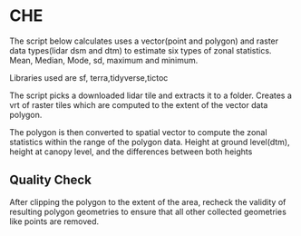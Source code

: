 # CHE

The script below calculates uses a vector(point and polygon) and raster data types(lidar dsm and dtm)
to estimate six types of zonal statistics. Mean, Median, Mode, sd, maximum and minimum. 

Libraries used are sf, terra,tidyverse,tictoc


The script picks a downloaded lidar tile and extracts it to a folder. Creates a vrt of raster tiles which are computed to the extent of the  vector data polygon.

The polygon is then converted to spatial vector to compute the zonal statistics within the range of the polygon data. Height at ground level(dtm), height at canopy level, and the differences between both heights

## Quality Check

After clipping the polygon to the extent of the area, recheck the validity of resulting polygon geometries to ensure that all other collected geometries like points are removed.